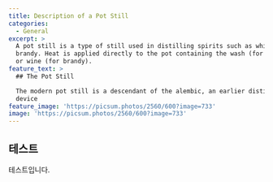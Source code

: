 ```yaml
---
title: Description of a Pot Still
categories:
  - General
excerpt: >
  A pot still is a type of still used in distilling spirits such as whisky or
  brandy. Heat is applied directly to the pot containing the wash (for whisky)
  or wine (for brandy).
feature_text: >
  ## The Pot Still

  The modern pot still is a descendant of the alembic, an earlier distillation
  device
feature_image: 'https://picsum.photos/2560/600?image=733'
image: 'https://picsum.photos/2560/600?image=733'
---
```


## 테스트

테스트입니다.